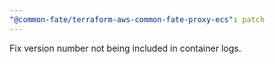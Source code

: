 ```yaml
---
"@common-fate/terraform-aws-common-fate-proxy-ecs": patch
---
```


Fix version number not being included in container logs.
